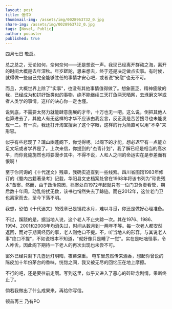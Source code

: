 ```yaml
---
layout: post
title: 信件X
thumbnail-img: /assets/img/0028963732_0.jpg
share-img: /assets/img/0028963732_0.jpg
tags: [Novel, Public]
author: pocaster
published: true
---
```


四月七日
敬启。

总之总之，无论如何，奈何奈何——还是想说一声。我现已经离开群动之海，离开的时间大概是去年深秋。年岁蹉跎，思来想去，终于还是决定做点实事。有时候，就得做一些自己完全能够胜任的事情才安心吧，或者说"安慰"也无不可。

而且，大概世界上除了"实事"，也没有其他事情值得做了。想象匮乏、精神疲敝的我，已经成为和拼好饭类似的事物，绝不能继续三天打鱼两天晒网，去琢磨文学或者人类学的事情。这样的决心你一定也懂。

说到底，不需要太努力就能肆意施展的才华，十万也无一吧。这么说，倒把其他人也算进去了，其他人有无这样的才华不应该由我妄言，反正我是苦苦搜寻也未能发现一二。有一次，我还打开淘宝搜索了这个字眼，这样的行为简直可以用"不幸"来形容。

似乎有些悲观了？璃山幽蓬阁下，你觉得呢。以阁下的才能，想必迟早有一点能立足文坛或者学界是了。上次来信，你提到的"杰青计划"，我了解已经是相当的高水平，而你竟施施然也将要漫步其中。不得不说，人和人之间的命运实在是参差而有恨啊！

至于你问询的《十代迷文》残章，我确实追查到一些线索。四川省图馆1983年修订的《蜀内古籍著录考》记载，华阳县文史档案处曾在1968年将该书列为"珍贵残本"备案。然而，由于政治原因，档案处自1972年起就只有一位门卫负责看管，期后数十年间，动乱纷扰无数，该书也悄然失去了踪迹。而在2012年，这位老门卫也离家而去，至今下落不明。

我想，恐怕《十代迷文》的残章已是镜花水月，难以寻觅，你还是做好心理准备。

不过，蹊跷的是，据当地人说，这个老人不止失踪一次。其在1976、1986、1994、2001和2008年均消失过，时间从数月到一两年不等。每一次老人都安然返回，而对于期间经历的事，老人则绝口不提。不，听当地人的形容，与其说老人事"绝口不提"，不如说根本不知道，"就好像只是睡了一觉"。实在是咄咄怪事，令人咋舌，因此阁下期待一下老人的再次出现也未尝不可。


窗外已经只剩下几盏远灯明晦，夜幕深重。 电车里忽然传来酒香，想起你曾说的陈皮加十年份茅台的香味，恍惚之间，我又被无尽的回忆压在地上摩擦。

不行的吧，还是要往前走啊。写到这里，似乎又进入了恶心的碎碎念剧情，果断终止了。

倘若我做出了什么成果来，再给你写信。

顿首再三
乃有PO




